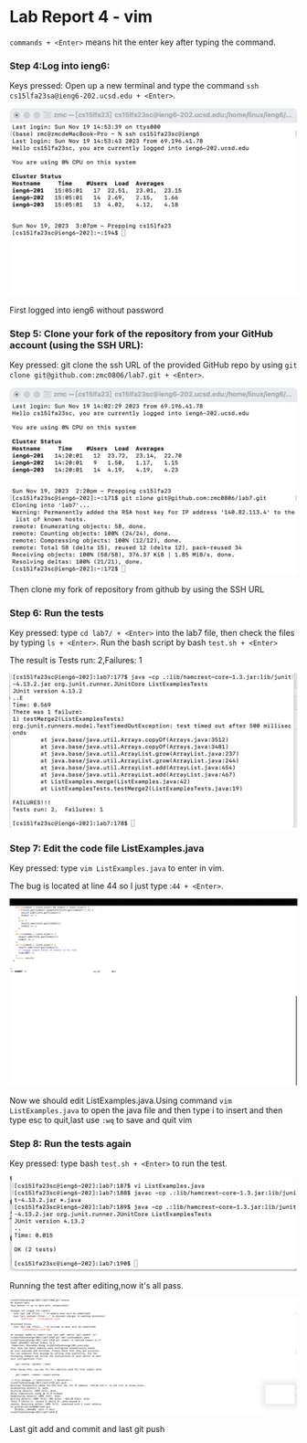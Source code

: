 # Lab Report 4 - vim

`commands + <Enter>` means hit the enter key after typing the command.

### Step 4:Log into ieng6:

Keys pressed: Open up a new terminal and type the command `ssh cs15lfa23sa@ieng6-202.ucsd.edu + <Enter>`.

![image](https://raw.githubusercontent.com/zmc0806/cse15L-lab-report4/main/report5-1.jpeg)

First logged into ieng6 without password

### Step 5: Clone your fork of the repository from your GitHub account (using the SSH URL):

Key pressed: git clone the ssh URL of the provided GitHub repo by using `git clone git@github.com:zmc0806/lab7.git + <Enter>`.

![image](https://raw.githubusercontent.com/zmc0806/cse15L-lab-report4/main/report5-2.jpeg)

Then clone my fork of repository from github by using the SSH URL

### Step 6: Run the tests

Key pressed: type `cd lab7/ + <Enter>` into the lab7 file, then check the files by typing `ls + <Enter>`. Run the bash script by bash `test.sh + <Enter>`

The result is Tests run: 2,Failures: 1

![image](https://raw.githubusercontent.com/zmc0806/cse15L-lab-report4/main/report5-3.jpeg)

### Step 7: Edit the code file ListExamples.java

Key pressed: type `vim ListExamples.java` to enter in vim.

The bug is located at line 44 so I just type :`44 + <Enter>`.

![image](https://raw.githubusercontent.com/zmc0806/cse15L-lab-report4/main/report5-4.jpeg)

Now we should edit ListExamples.java.Using command `vim ListExamples.java` to open the java file and then type i to insert and then type esc to quit,last use `:wq` to save and quit vim

### Step 8: Run the tests again 

Key pressed: type bash `test.sh + <Enter>` to run the test.

![image](https://raw.githubusercontent.com/zmc0806/cse15L-lab-report4/main/report5-5.jpeg)

Running the test after editing,now it's all pass.

![image](https://raw.githubusercontent.com/zmc0806/cse15L-lab-report4/main/report5-6.jpeg)

Last git add and commit and last git push
